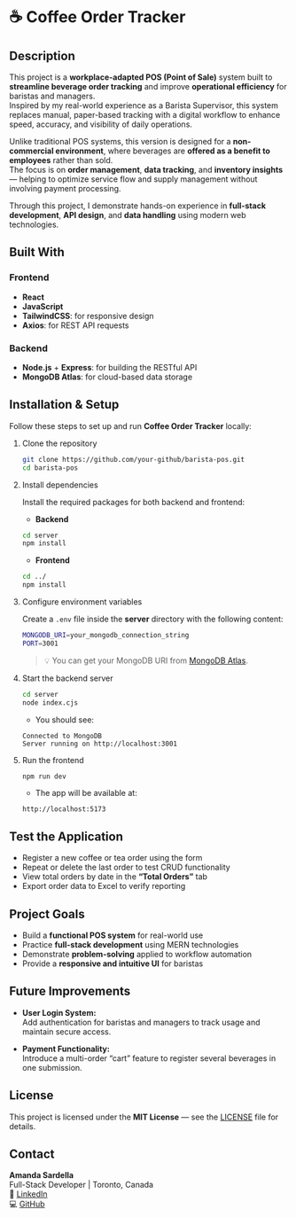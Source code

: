 # ☕ Coffee Order Tracker

## Description

This project is a **workplace-adapted POS (Point of Sale)** system built to **streamline beverage order tracking** and improve **operational efficiency** for baristas and managers.  
Inspired by my real-world experience as a Barista Supervisor, this system replaces manual, paper-based tracking with a digital workflow to enhance speed, accuracy, and visibility of daily operations.

Unlike traditional POS systems, this version is designed for a **non-commercial environment**, where beverages are **offered as a benefit to employees** rather than sold.  
The focus is on **order management**, **data tracking**, and **inventory insights** — helping to optimize service flow and supply management without involving payment processing.

Through this project, I demonstrate hands-on experience in **full-stack development**, **API design**, and **data handling** using modern web technologies.

## Built With

### Frontend

- **React**
- **JavaScript**
- **TailwindCSS**: for responsive design
- **Axios**: for REST API requests

### Backend

- **Node.js** + **Express**: for building the RESTful API
- **MongoDB Atlas**: for cloud-based data storage

## Installation & Setup

Follow these steps to set up and run **Coffee Order Tracker** locally:

1. Clone the repository

   ```bash
   git clone https://github.com/your-github/barista-pos.git
   cd barista-pos
   ```

2. Install dependencies

   Install the required packages for both backend and frontend:

   - **Backend**

   ```bash
   cd server
   npm install
   ```

   - **Frontend**

   ```bash
   cd ../
   npm install
   ```

3. Configure environment variables

   Create a `.env` file inside the **server** directory with the following content:

   ```bash
   MONGODB_URI=your_mongodb_connection_string
   PORT=3001
   ```

   > 💡 You can get your MongoDB URI from [MongoDB Atlas](https://www.mongodb.com/products/platform#document).

4. Start the backend server

   ```bash
   cd server
   node index.cjs
   ```

   - You should see:

   ```
   Connected to MongoDB
   Server running on http://localhost:3001
   ```

5. Run the frontend

   ```bash
   npm run dev
   ```

   - The app will be available at:

   ```
   http://localhost:5173
   ```

## Test the Application

- Register a new coffee or tea order using the form
- Repeat or delete the last order to test CRUD functionality
- View total orders by date in the **“Total Orders”** tab
- Export order data to Excel to verify reporting

## Project Goals

- Build a **functional POS system** for real-world use
- Practice **full-stack development** using MERN technologies
- Demonstrate **problem-solving** applied to workflow automation
- Provide a **responsive and intuitive UI** for baristas

## Future Improvements

- **User Login System:**  
  Add authentication for baristas and managers to track usage and maintain secure access.

- **Payment Functionality:**  
  Introduce a multi-order “cart” feature to register several beverages in one submission.

## License

This project is licensed under the **MIT License** — see the [LICENSE](./LICENSE) file for details.

## Contact

**Amanda Sardella**  
Full-Stack Developer | Toronto, Canada  
🔗 [LinkedIn](https://www.linkedin.com/in/amanda-sardella/)  
💻 [GitHub](https://github.com/amandasardella)

